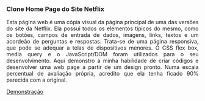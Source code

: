 ### Clone Home Page do Site Netflix

<p align="justify">
Esta página web é uma cópia visual da página principal de uma das versões do site da Netflix. Ela possui todos os elementos típicos do mesmo, como os botões, campos de entrada de dados, imagens, links, textos e um acordeão de perguntas e respostas. Trata-se de uma página responsiva, que pode se adequar a telas de dispositivos menores. O CSS flex box, media query e o JavaScript/DOM foram utilizados para o seu desenvolvimento. Aqui demonstro a minha habilidade de criar códigos e desenvolver uma web page a partir de um design pronto. Numa escala percentual de avaliação própria, acredito que ela tenha ficado 90% parecida com a original.
</p>

<a href="https://mayconfranca.github.io/clone-home-page-do-site-netflix/">Demonstração</a>

